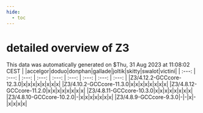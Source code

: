 ```yaml
---
hide:
  - toc
---
```


detailed overview of Z3
=======================


This data was automatically generated on $Thu, 31 Aug 2023 at 11:08:02 CEST
| |accelgor|doduo|donphan|gallade|joltik|skitty|swalot|victini|
| :---: | :---: | :---: | :---: | :---: | :---: | :---: | :---: | :---: |
|Z3/4.12.2-GCCcore-12.3.0|x|x|x|x|x|x|x|x|
|Z3/4.10.2-GCCcore-11.3.0|x|x|x|x|x|x|x|x|
|Z3/4.8.12-GCCcore-11.2.0|x|x|x|x|x|x|x|x|
|Z3/4.8.11-GCCcore-10.3.0|x|x|x|x|x|x|x|x|
|Z3/4.8.10-GCCcore-10.2.0|-|x|x|x|x|x|x|x|
|Z3/4.8.9-GCCcore-9.3.0|-|-|x|-|x|x|x|x|

